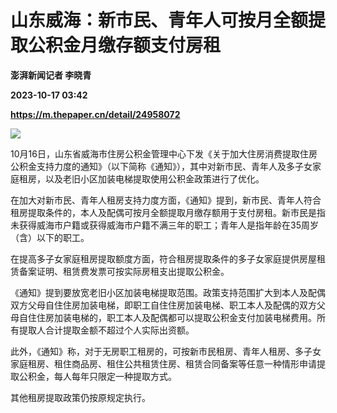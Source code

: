 # 山东威海：新市民、青年人可按月全额提取公积金月缴存额支付房租
**澎湃新闻记者 李晓青**

**2023-10-17 03:42**

**https://m.thepaper.cn/detail/24958072**

![](https://imagecloud.thepaper.cn/thepaper/image/274/426/22.png)

10月16日，山东省威海市住房公积金管理中心下发《关于加大住房消费提取住房公积金支持力度的通知》（以下简称《通知》），其中对新市民、青年人及多子女家庭租房，以及老旧小区加装电梯提取使用公积金政策进行了优化。

在加大对新市民、青年人租房支持力度方面，《通知》提到，新市民、青年人符合租房提取条件的，本人及配偶可按月全额提取月缴存额用于支付房租。新市民是指未获得威海市户籍或获得威海市户籍不满三年的职工；青年人是指年龄在35周岁（含）以下的职工。

在提高多子女家庭租房提取额度方面，符合租房提取条件的多子女家庭提供房屋租赁备案证明、租赁费发票可按实际房租支出提取公积金。

《通知》提到要放宽老旧小区加装电梯提取范围。政策支持范围扩大到本人及配偶双方父母自住住房加装电梯，即职工自住住房加装电梯、职工本人及配偶的双方父母自住住房加装电梯的，职工本人及配偶都可以提取公积金支付加装电梯费用。所有提取人合计提取金额不超过个人实际出资额。

此外，《通知》称，对于无房职工租房的，可按新市民租房、青年人租房、多子女家庭租房、租住商品房、租住公共租赁住房、租赁合同备案等任意一种情形申请提取公积金，每人每年只限定一种提取方式。

其他租房提取政策仍按原规定执行。